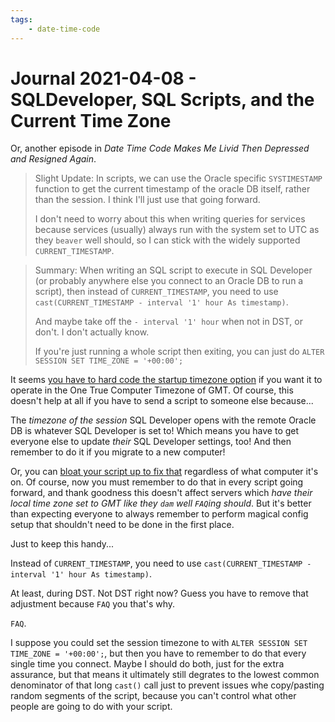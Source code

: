 ```yaml
---
tags:
    - date-time-code
---
```


Journal 2021-04-08 - SQLDeveloper, SQL Scripts, and the Current Time Zone
========

Or, another episode in _Date Time Code Makes Me Livid Then Depressed and Resigned Again_.

> Slight Update: In scripts, we can use the Oracle specific `SYSTIMESTAMP` function to get the current timestamp of the oracle DB itself, rather than the session.  I think I'll just use that going forward.
>
> I don't need to worry about this when writing queries for services because services (usually) always run with the system set to UTC as they `beaver` well should, so I can stick with the widely supported `CURRENT_TIMESTAMP`.

> Summary: When writing an SQL script to execute in SQL Developer (or probably anywhere else you connect to an Oracle DB to run a script), then instead of `CURRENT_TIMESTAMP`, you need to use `cast(CURRENT_TIMESTAMP - interval '1' hour As timestamp)`.
>
> And maybe take off the `- interval '1' hour` when not in DST, or don't.  I don't actually know.
>
> If you're just running a whole script then exiting, you can just do `ALTER SESSION SET TIME_ZONE = '+00:00';`

It seems [you have to hard code the startup timezone option](https://stackoverflow.com/questions/14864015/how-to-change-the-timezone-of-oracle-sql-developer-oracle-data-modeler) if you want it to operate in the One True Computer Timezone of GMT.  Of course, this doesn't help at all if you have to send a script to someone else because...

The _timezone of the session_ SQL Developer opens with the remote Oracle DB is whatever SQL Developer is set to!  Which means you have to get everyone else to update _their_ SQL Developer settings, too!  And then remember to do it if you migrate to a new computer!

Or, you can [bloat your script up to fix that](https://stackoverflow.com/questions/22305466/oracle-date-compare-broken-because-of-dst) regardless of what computer it's on.  Of course, now you must remember to do that in every script going forward, and thank goodness this doesn't affect servers which _have their local time zone set to GMT like they `dam` well `FAQ`ing should_.  But it's better than expecting everyone to always remember to perform magical config setup that shouldn't need to be done in the first place.

Just to keep this handy...

Instead of `CURRENT_TIMESTAMP`, you need to use `cast(CURRENT_TIMESTAMP - interval '1' hour As timestamp)`.

At least, during DST.  Not DST right now?  Guess you have to remove that adjustment because `FAQ` you that's why.

`FAQ`.

I suppose you could set the session timezone to with `ALTER SESSION SET TIME_ZONE = '+00:00';`, but then you have to remember to do that every single time you connect.  Maybe I should do both, just for the extra assurance, but that means it ultimately still degrates to the lowest common denominator of that long `cast()` call just to prevent issues whe copy/pasting random segments of the script, because you can't control what other people are going to do with your script.
